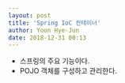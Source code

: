 ```yaml
---
layout: post
title: 'Spring IoC 컨테이너'
author: Yoon Hye-Jun
date: 2018-12-31 00:13
---
```


- 스프링의 주요 기능이다.
- POJO 객체를 구성하고 관리한다.
